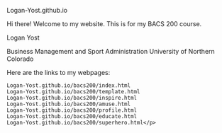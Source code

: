 Logan-Yost.github.io

Hi there! Welcome to my website. This is for my BACS 200 course.


Logan Yost

Business Management and Sport Administration
University of Northern Colorado

<p>Here are the links to my webpages:

    Logan-Yost.github.io/bacs200/index.html
    Logan-Yost.github.io/bacs200/template.html
    Logan-Yost.github.io/bacs200/inspire.html
    Logan-Yost.github.io/bacs200/amuse.html
    Logan-Yost.github.io/bacs200/profile.html
    Logan-Yost.github.io/bacs200/educate.html
    Logan-Yost.github.io/bacs200/superhero.html</p>
